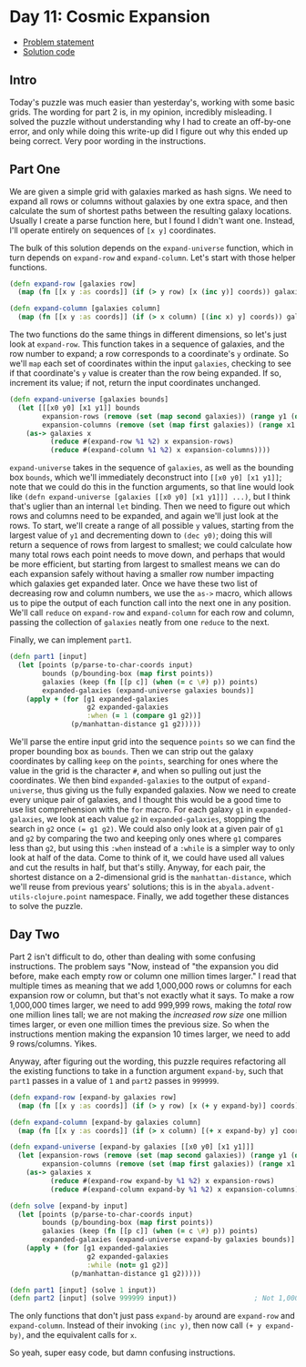 # Day 11: Cosmic Expansion

* [Problem statement](https://adventofcode.com/2023/day/11)
* [Solution code](https://github.com/abyala/advent-2023-clojure/blob/master/src/advent_2023_clojure/day11.clj)

## Intro

Today's puzzle was much easier than yesterday's, working with some basic grids. The wording for part 2 is, in my
opinion, incredibly misleading. I solved the puzzle without understanding why I had to create an off-by-one error, and
only while doing this write-up did I figure out why this ended up being correct. Very poor wording in the instructions.

## Part One

We are given a simple grid with galaxies marked as hash signs. We need to expand all rows or columns without galaxies
by one extra space, and then calculate the sum of shortest paths between the resulting galaxy locations. Usually I
create a parse function here, but I found I didn't want one. Instead, I'll operate entirely on sequences of `[x y]`
coordinates.

The bulk of this solution depends on the `expand-universe` function, which in turn depends on `expand-row` and
`expand-column`. Let's start with those helper functions.

```clojure
(defn expand-row [galaxies row]
  (map (fn [[x y :as coords]] (if (> y row) [x (inc y)] coords)) galaxies))

(defn expand-column [galaxies column]
  (map (fn [[x y :as coords]] (if (> x column) [(inc x) y] coords)) galaxies))
```

The two functions do the same things in different dimensions, so let's just look at `expand-row`. This function takes
in a sequence of galaxies, and the row number to expand; a row corresponds to a coordinate's `y` ordinate. So we'll
`map` each set of coordinates within the input `galaxies`, checking to see if that coordinate's `y` value is creater
than the row being expanded. If so, increment its value; if not, return the input coordinates unchanged.

```clojure
(defn expand-universe [galaxies bounds]
  (let [[[x0 y0] [x1 y1]] bounds
        expansion-rows (remove (set (map second galaxies)) (range y1 (dec y0) -1))
        expansion-columns (remove (set (map first galaxies)) (range x1 (dec x0) -1))]
    (as-> galaxies x
          (reduce #(expand-row %1 %2) x expansion-rows)
          (reduce #(expand-column %1 %2) x expansion-columns))))
```

`expand-universe` takes in the sequence of `galaxies`, as well as the bounding box `bounds`, which we'll immediately
deconstruct into `[[x0 y0] [x1 y1]]`; note that we could do this in the function arguments, so that line would look
like `(defn expand-universe [galaxies [[x0 y0] [x1 y1]]] ...)`, but I think that's uglier than an internal `let`
binding. Then we need to figure out which rows and columns need to be expanded, and again we'll just look at the rows.
To start, we'll create a range of all possible `y` values, starting from the largest value of `y1` and decrementing
down to `(dec y0)`; doing this will return a sequence of rows from largest to smallest; we could calculate how many
total rows each point needs to move down, and perhaps that would be more efficient, but starting from largest to 
smallest means we can do each expansion safely without having a smaller row number impacting which galaxies get 
expanded later. Once we have these two list of decreasing row and column numbers, we use the `as->` macro, which allows
us to pipe the output of each function call into the next one in any position. We'll call `reduce` on `expand-row` and
`expand-column` for each row and column, passing the collection of `galaxies` neatly from one `reduce` to the next.

Finally, we can implement `part1`.

```clojure
(defn part1 [input]
  (let [points (p/parse-to-char-coords input)
        bounds (p/bounding-box (map first points))
        galaxies (keep (fn [[p c]] (when (= c \#) p)) points)
        expanded-galaxies (expand-universe galaxies bounds)]
    (apply + (for [g1 expanded-galaxies
                   g2 expanded-galaxies
                   :when (= 1 (compare g1 g2))]
               (p/manhattan-distance g1 g2)))))
```

We'll parse the entire input grid into the sequence `points` so we can find the proper bounding box as `bounds`. Then
we can strip out the galaxy coordinates by calling `keep` on the `points`, searching for ones where the value in the
grid is the character `#`, and when so pulling out just the coordinates. We then bind `expanded-galaxies` to the
output of `expand-universe`, thus giving us the fully expanded galaxies. Now we need to create every unique pair of
galaxies, and I thought this would be a good time to use list comprehension with the `for` macro. For each galaxy
`g1` in `expanded-galaxies`, we look at each value `g2` in `expanded-galaxies`, stopping the search in `g2` once 
`(= g1 g2)`. We could also only look at a given pair of `g1` and `g2` by comparing the two and keeping only ones where
`g1` compares less than `g2`, but using this `:when` instead of a `:while` is a simpler way to only look at half of the
data. Come to think of it, we could have used all values and cut the results in half, but that's stilly. Anyway, for
each pair, the shortest distance on a 2-dimensional grid is the `manhattan-distance`, which we'll reuse from previous
years' solutions; this is in the `abyala.advent-utils-clojure.point` namespace. Finally, we add together these
distances to solve the puzzle.

## Day Two

Part 2 isn't difficult to do, other than dealing with some confusing instructions. The problem says "Now, instead of
"the expansion you did before, make each empty row or column one million times larger." I read that multiple times as
meaning that we add 1,000,000 rows or columns for each expansion row or column, but that's not exactly what it says.
To make a row 1,000,000 times larger, we need to add 999,999 rows, making the _total_ row one million lines tall; we
are not making the _increased row size_ one million times larger, or even one million times the previous size. So
when the instructions mention making the expansion 10 times larger, we need to add 9 rows/columns. Yikes.

Anyway, after figuring out the wording, this puzzle requires refactoring all the existing functions to take in a
function argument `expand-by`, such that `part1` passes in a value of `1` and `part2` passes in `999999`.

```clojure
(defn expand-row [expand-by galaxies row]
  (map (fn [[x y :as coords]] (if (> y row) [x (+ y expand-by)] coords)) galaxies))

(defn expand-column [expand-by galaxies column]
  (map (fn [[x y :as coords]] (if (> x column) [(+ x expand-by) y] coords)) galaxies))

(defn expand-universe [expand-by galaxies [[x0 y0] [x1 y1]]]
  (let [expansion-rows (remove (set (map second galaxies)) (range y1 (dec y0) -1))
        expansion-columns (remove (set (map first galaxies)) (range x1 (dec x0) -1))]
    (as-> galaxies x
          (reduce #(expand-row expand-by %1 %2) x expansion-rows)
          (reduce #(expand-column expand-by %1 %2) x expansion-columns))))

(defn solve [expand-by input]
  (let [points (p/parse-to-char-coords input)
        bounds (p/bounding-box (map first points))
        galaxies (keep (fn [[p c]] (when (= c \#) p)) points)
        expanded-galaxies (expand-universe expand-by galaxies bounds)]
    (apply + (for [g1 expanded-galaxies
                   g2 expanded-galaxies
                   :while (not= g1 g2)]
               (p/manhattan-distance g1 g2)))))

(defn part1 [input] (solve 1 input))
(defn part2 [input] (solve 999999 input))                   ; Not 1,000,000
```

The only functions that don't just pass `expand-by` around are `expand-row` and `expand-column`. Instead of their
invoking `(inc y)`, then now call `(+ y expand-by)`, and the equivalent calls for `x`.

So yeah, super easy code, but damn confusing instructions.
